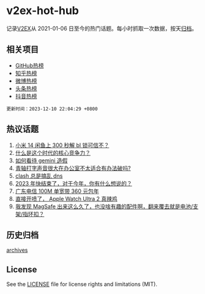 # v2ex-hot-hub

 记录[V2EX](https://www.v2ex.com/)从 2021-01-06 日至今的热门话题。每小时抓取一次数据，按天[归档](archives)。
 
 ## 相关项目

- [GitHub热榜](https://github.com/snaildev/github-hot-hub)
- [知乎热榜](https://github.com/snaildev/zhihu-hot-hub)
- [微博热榜](https://github.com/snaildev/weibo-hot-hub)
- [头条热榜](https://github.com/snaildev/toutiao-hot-hub)
- [抖音热榜](https://github.com/snaildev/douyin-hot-hub)


 `更新时间：2023-12-10 22:04:29 +0800`

## 热议话题

1. [小米 14 闲鱼上 300 秒解 bl 锁可信不？](https://www.v2ex.com/t/999070)
1. [什么是这个时代的核心竞争力？](https://www.v2ex.com/t/999095)
1. [如何看待 gemini 造假](https://www.v2ex.com/t/999027)
1. [青轴打字声音很大在办公室不太适合有办法破吗?](https://www.v2ex.com/t/999021)
1. [clash 总是搞乱 dns](https://www.v2ex.com/t/999090)
1. [2023 年快结束了，对于今年，你有什么想说的？](https://www.v2ex.com/t/999125)
1. [广东电信 100M 单宽带 360 元包年](https://www.v2ex.com/t/999096)
1. [直接开喷了， Apple Watch Ultra 2 真辣鸡](https://www.v2ex.com/t/999137)
1. [我发现 MagSafe 出来这么久了，也没啥有趣的配件啊，翻来覆去就是电池/支架/指环扣？](https://www.v2ex.com/t/999080)

## 历史归档

[archives](archives)

## License

See the [LICENSE](LICENSE) file for license rights and limitations (MIT).
